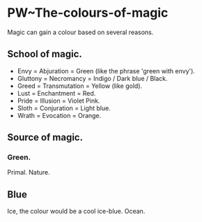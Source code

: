 # PW~The-colours-of-magic

Magic can gain a colour based on several reasons.

## School of magic.

- Envy = Abjuration = Green (like the phrase 'green with envy').
- Gluttony = Necromancy = Indigo / Dark blue / Black.
- Greed = Transmutation = Yellow (like gold).
- Lust = Enchantment = Red.
- Pride = Illusion = Violet Pink.
- Sloth = Conjuration = Light blue.
- Wrath = Evocation = Orange.

## Source of magic.

### Green.
Primal.
Nature.

## Blue
Ice, the colour would be a cool ice-blue.
Ocean.
